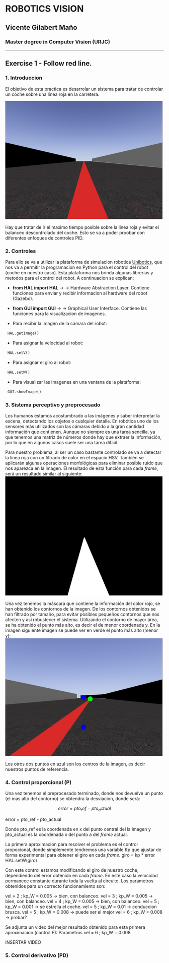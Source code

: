 # ROBOTICS VISION 
## Vicente Gilabert Maño
### Master degree in Computer Vision (URJC)

---

## Exercise 1 - Follow red line.



### 1. Introduccion

El objetivo de esta practica es desarrolar un sistema para tratar de controlar un coche sobre una linea roja en la carretera.

<img src="images/road_red_line.png" alt="img_ori" width="500"/>

Hay que tratar de ir el maximo tiempo posible sobre la linea roja y evitar el balanceo descontrolado del coche. Esto se va a poder proobar con diferentes enfoques de  controles PID.



### 2. Controles
Para ello se va a utilizar la plataforma de simulacion robotica [Unibotics](https://unibotics.org/), que nos va a permitir la programacion en Python para el control del robot (coche en nuestro caso).
Esta plataforma nos brinda algunas librerias y metodos para el control del robot. A continuacion se explican:

* __from HAL import HAL__ $\rightarrow$ -> Hardware Abstraction Layer. Contiene funciones para enviar y recibir informacion al hardware del robot (Gazebo).
* __from GUI import GUI__ $\rightarrow$ ->  Graphical User Interface. Contiene las funciones para la visualizacion de imagenes.

* Para recibir la imagen de la camara del robot:
```python
 HAL.getImage()
```
* Para asignar la velocidad al robot:
```python
 HAL.setV()
```

* Para asignar el giro al robot:
```python
 HAL.setW()
```

* Para visualizar las imagenes en una ventana de la plataforma:
```python
 GUI.showImage()
```



### 3. Sistema perceptivo y preprocesado
Los humanos estamos acostumbrado a las imágenes y saber interpretar la escena, detectando los objetos o cualquier detalle. 
En robótica uno de los sensores más utilizados son las cámaras debido a la gran cantidad información que contienen.
Aunque no siempre es una tarea sencilla, ya que tenemos una matriz de números donde hay que extraer la información, por lo que en algunos casos suele ser una tarea difícil.

Para nuestro problema, al ser un caso bastante controlado se va a detectar la línea roja con un filtrado de color en el espacio HSV. También se aplicarán algunas operaciones morfológicas para eliminar posible ruido que nos aparezca en la imagen.
El resultado de esta función para cada *frame*, será un resultado similar al siguiente:
<img src="images/hsv_filter.png" alt="mask" width="500"/>

Una vez tenemos la máscara que contiene la información del color rojo, se han obtenido los contornos de la imagen. De los contornos obtenidos se han filtrado por tamaño, para evitar posibles pequeños contornos que nos afecten y así robustecer el sistema. Utilizando el contorno de mayor área, se ha obtenido el punto más alto, es decir el de menor coordenada y. 
En la imagen siguiente imagen se puede ver en verde el punto más alto (menor y):
<img src="images/centros.png" alt="center" width="500"/>

Los otros dos puntos en azul son los centros de la imagen, es decir nuestros puntos de referencia.



### 4. Control proporcional (P)

Una vez tenemos el preprocesado terminado, donde nos devuelve un punto (el mas alto del contorno) se obtendra la desviacion, donde será:
```math
error = pto_ref - pto_actual
```
error = pto_ref - pto_actual

Donde pto_ref es la coordenada en x del punto central del la imagen y pto_actual es la coordenada x del punto a del *frame* actual.

La primera aproximacion para resolver el problema es el control propocional, donde simplemente tendremos una variable Kp que ajustar de forma experimental para obtener el giro en cada *frame*.
giro = kp * error
HAL.setW(giro)

Con este control estamos modificando el giro de nuestro coche, dependiendo del error obtenido en cada *frame*.
En este caso la velocidad permanece constante durante toda la vuelta al circuito. Los parametros obtenidos para un correcto funcionamiento son:

vel = 2 ; kp_W = 0.005 -> bien, con balanceo.
vel = 3 ; kp_W = 0.005 -> bien, con balanceo.
vel = 4 ; kp_W = 0.005 -> bien, con balanceo.
vel = 5 ; kp_W = 0.001 -> se estrella el coche.
vel = 5 ; kp_W = 0.01 -> conduccion brusca.
vel = 5 ; kp_W = 0.008 -> puede ser el mejor
vel = 6 ; kp_W = 0.008 -> probar?

Se adjunta un video del mejor resultado obtenido para esta primera aproximacion (control P):
Parametros vel = 6 ; kp_W = 0.008

INSERTAR VIDEO


### 5. Control derivativo (PD)
